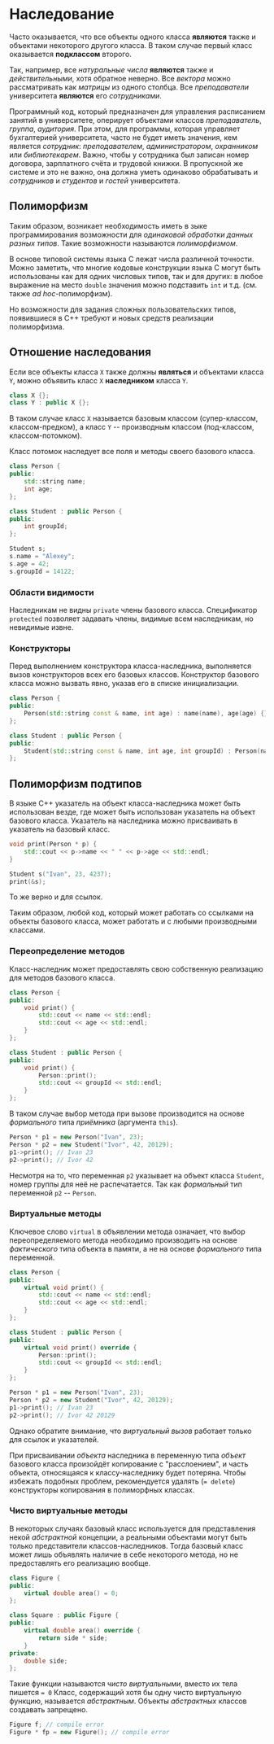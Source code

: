 # Наследование

Часто оказывается, что все объекты одного класса **являются** также и объектами некоторого другого класса.
В таком случае первый класс оказывается **подклассом** второго.

Так, например, все *натуральные числа* **являются** также и *действительными*, хотя обратное неверно.
Все *вектора* можно рассматривать как *матрицы* из одного столбца.
Все *преподаватели* университета **являются** его *сотрудниками*.

Программный код, который предназначен для управления расписанием занятий в университете,
оперирует объектами классов *преподаватель*, *группа*, *аудитория*.
При этом, для программы, которая управляет бухгалтерией университета, часто не будет иметь значения, 
кем является *сотрудник*: *преподавателем*, *администратором*, *охранником* или *библиотекарем*.
Важно, чтобы у сотрудника был записан номер договора, зарплатного счёта и трудовой книжки.
В пропускной же системе и это не важно, она должна уметь одинаково обрабатывать и *сотрудников* и *студентов* и *гостей* университета.

## Полиморфизм
Таким образом, возникает необходимость иметь в зыке программирования возможности для 
*одинаковой обработки данных разных типов*.
Такие возможности называются *полиморфизмом*.

В основе типовой системы языка C лежат числа различной точности.
Можно заметить, что многие кодовые конструкции языка C могут быть использованы как для одних числовых типов, так и для других:
в любое выражение на место `double` значения можно подставить `int` и т.д. (см. также *ad hoc*-полиморфизм).

Но возможности для задания сложных пользовательских типов, появившиеся в C++ требуют и новых средств реализации полиморфизма.

## Отношение наследования
Если все объекты класса `X` также должны **являться** и объектами класса `Y`, 
можно объявить класс `X` **наследником** класса `Y`.
```c++
class X {};
class Y : public X {};
```
В таком случае класс `X` называется базовым классом (супер-классом, классом-предком),
а класс `Y` -- производным классом (под-классом, классом-потомком).

Класс потомок наследует все поля и методы своего базового класса.
```c++
class Person {
public:
    std::string name;
    int age;
};

class Student : public Person {
public:
    int groupId;
};

Student s;
s.name = "Alexey";
s.age = 42;
s.groupId = 14122;
```

### Области видимости
Наследникам не видны `private` члены базового класса.
Спецификатор `protected` позволяет задавать члены, видимые всем наследникам, но невидимые извне.

### Конструкторы
Перед выполнением конструктора класса-наследника, выполняется вызов конструкторов всех его базовых классов.
Конструктор базового класса можно вызвать явно, указав его в списке инициализации.
```c++
class Person {
public:
    Person(std::string const & name, int age) : name(name), age(age) {}
};

class Student : public Person {
public:
    Student(std::string const & name, int age, int groupId) : Person(name, age), groupId(groupId) {}
};
```

## Полиморфизм подтипов
В языке C++ указатель на объект класса-наследника может быть использован везде, где может быть использован указатель на объект базового класса.
Указатель на наследника можно присваивать в указатель на базовый класс.
```c++
void print(Person * p) {
    std::cout << p->name << " " << p->age << std::endl;
}

Student s("Ivan", 23, 4237);
print(&s);
```
То же верно и для ссылок.

Таким образом, любой код, который может работать со ссылками на объекты базового класса, может работать и с любыми производными классами.

### Переопределение методов
Класс-наследник может предоставлять свою собственную реализацию для методов базового класса.
```c++
class Person {
public:
    void print() {
        std::cout << name << std::endl;
        std::cout << age << std::endl;
    }
};

class Student : public Person {
public:
    void print() {
        Person::print();
        std::cout << groupId << std::endl;
    }
};
```
В таком случае выбор метода при вызове производится на основе *формального* типа *приёмника* (аргумента `this`).
```c++
Person * p1 = new Person("Ivan", 23);
Person * p2 = new Student("Ivor", 42, 20129);
p1->print(); // Ivan 23
p2->print(); // Ivor 42
```
Несмотря на то, что переменная `p2` указывает на объект класса `Student`, номер группы для неё не распечатается.
Так как *формальный* тип переменной `p2` -- `Person`.

### Виртуальные методы
Ключевое слово `virtual` в объявлении метода означает, что выбор переопределяемого метода необходимо производить на основе
*фактического* типа объекта в памяти, а не на основе *формального* типа переменной.
```c++
class Person {
public:
    virtual void print() {
        std::cout << name << std::endl;
        std::cout << age << std::endl;
    }
};

class Student : public Person {
public:
    virtual void print() override {
        Person::print();
        std::cout << groupId << std::endl;
    }
};

Person * p1 = new Person("Ivan", 23);
Person * p2 = new Student("Ivor", 42, 20129);
p1->print(); // Ivan 23
p2->print(); // Ivor 42 20129
```
Однако обратите внимание, что *виртуальный вызов* работает только для ссылок и указателей.

При присваивании *объекта* наследника в переменную типа *объект* базового класса произойдёт копирование с "расслоением",
и часть объекта, относящаяся к классу-наследнику будет потеряна.
Чтобы избежать подобных проблем, рекомендуется удалять (`= delete`) конструкторы копирования в полиморфных классах.

### Чисто виртуальные методы
В некоторых случаях базовый класс используется для представления некой *абстрактной* концепции, 
а реальными объектами могут быть только представители классов-наследников.
Тогда базовый класс может лишь объявлять наличие в себе некоторого метода, но не предоставлять его реализацию вообще.
```c++
class Figure {
public:
    virtual double area() = 0;
};

class Square : public Figure {
public:
    virtual double area() override {
        return side * side;
    }
private:
    double side;
};
```
Такие функции называются *чисто виртуальными*, вместо их тела пишется `= 0`
Класс, содержащий хотя бы одну чисто виртуальную функцию, называется *абстрактным*.
Объекты *абстрактных* классов создавать запрещено.
```c++
Figure f; // compile error
Figure * fp = new Figure(); // compile error
```
